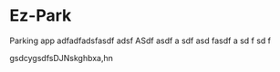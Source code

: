 # Ez-Park
Parking app
adfadfadsfasdf adsf ASdf 
asdf a
sdf
asd fasdf a
sd
f sd f

gsdcygsdfsDJNskghbxa,hn
